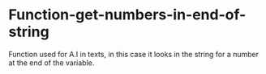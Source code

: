 # Function-get-numbers-in-end-of-string

Function used for A.I in texts, in this case it looks in the string for a number at the end of the variable.
